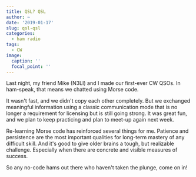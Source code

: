 ```yaml
---
title: QSL? QSL
author: ~
date: '2019-01-17'
slug: qsl-qsl
categories:
  - ham radio
tags:
  - CW
image:
  caption: ''
  focal_point: ''
---
```


Last night, my friend Mike (N3LI) and I made our first-ever CW QSOs.
In ham-speak, that means we chatted using Morse code.

It wasn't fast, and we didn't copy each other completely.
But we exchanged meaningful information using a classic communication mode that is no longer a requirement for licensing but is still going strong.
It was great fun, and we plan to keep practicing and plan to meet-up again next week.

Re-learning Morse code has reinforced several things for me.
Patience and persistence are the most important qualities for long-term mastery of any difficult skill.
And it's good to give older brains a tough, but realizable challenge.
Especially when there are concrete and visible measures of success.

So any no-code hams out there who haven't taken the plunge, come on in!

